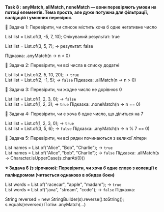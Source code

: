 **Task 8 : anyMatch, allMatch, noneMatch — вони перевіряють умови
на потоці елементів. Тема проста, але дуже потужна для фільтрації,
валідацій і умовних перевірок.**


🔹 Задача 1: Перевірити, чи список містить хоча б одне негативне число

List<Integer> list = List.of(3, -5, 7, 10);
Очікуваний результат: true

List<Integer> list = List.of(3, 5, 7);
→ результат: false

Підказка:
.anyMatch(n -> n < 0)

🔹 Задача 2: Перевірити, чи всі числа в списку додатні

List<Integer> list = List.of(2, 5, 10, 20); → `true`  
List<Integer> list = List.of(2, -1, 5); → `false`
Підказка:
.allMatch(n -> n > 0)

🔹 Задача 3: Перевірити, чи жодне число не дорівнює 0

List<Integer> list = List.of(1, 2, 3, 0); → `false`  
List<Integer> list = List.of(1, 2, 3); → `true`
Підказка:
.noneMatch(n -> n == 0)

🔹 Задача 4: Перевірити, чи є хоча б одне число,
що ділиться на 7

List<Integer> list = List.of(1, 2, 3, 0);  → `true`  
List<Integer> list = List.of(3, 5, 6); → `false`
Підказка:
.anyMatch(n -> n % 7 == 0)

🔹 Задача 5: Перевірити, чи всі рядки починаються
з великої літери

List<String> names = List.of("Alice", "Bob", "Charlie"); → `true`  
List<String> names = List.of("Alice", "bob", "Charlie"); → `false`
Підказка:
.allMatch(s -> Character.isUpperCase(s.charAt(0)))

**⭐ Задача 6 (з зірочкою): Перевірити, чи хоча б одне слово з 
колекції є паліндромом (читається однаково в обидва боки)**

List<String> words = List.of("racecar", "apple", "madam"); → `true`  
List<String> words = List.of("java", "stream", "code"); → `false`
Підказка:

String reversed = new StringBuilder(s).reverse().toString();
s.equals(reversed)
Потім .anyMatch(...)


